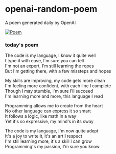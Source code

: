 
# openai-random-poem
 A poem generated daily by OpenAI

[![Poem](https://github.com/fbiego/openai-random-poem/actions/workflows/main.yml/badge.svg)](https://github.com/fbiego/openai-random-poem/actions/workflows/main.yml)

### today's poem  
  
The code is my language, I know it quite well  
I type it with ease, I'm sure you can tell  
I'm not an expert, I'm still learning the ropes  
But I'm getting there, with a few missteps and hopes  
  
My skills are improving, my code gets more clean  
I'm feeling more confident, with each line I complete  
Though I may stumble, I'm sure I'll succeed  
I'm learning more and more, this language I read  
  
Programming allows me to create from the heart  
No other language can express it so smart  
It follows a logic, like math in a way  
Yet it's so expressive, my mind's in its sway  
  
The code is my language, I'm now quite adept  
It's a joy to write it, it's an art I respect  
I'm still learning more, it's a skill I can grow  
Programming's my passion, I'm sure you know